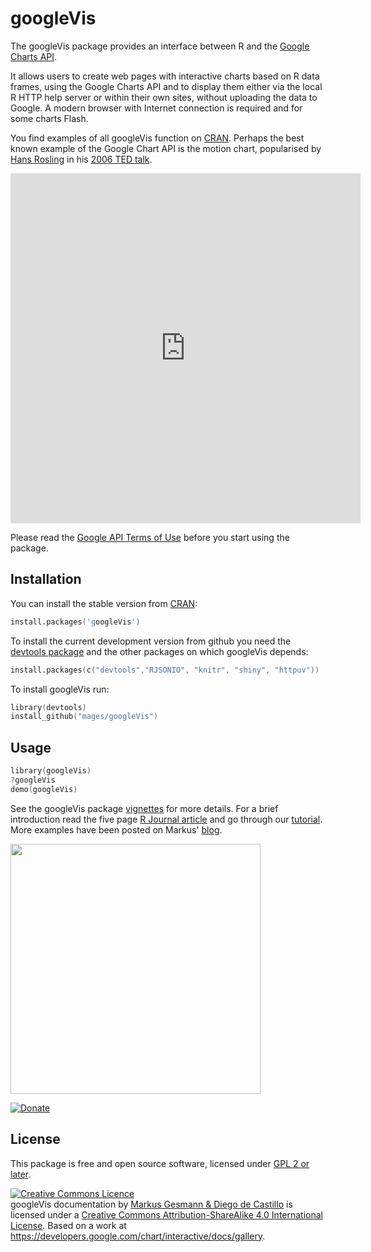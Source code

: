 # googleVis 

The googleVis package provides an interface between R and the [Google Charts API](https://developers.google.com/chart/interactive/docs/gallery). 

It allows users to create web pages with interactive charts based on R data frames, using the Google Charts API and to display them either via the local R HTTP help server or within their own
sites, without uploading the data to Google. A modern browser with Internet connection is required and for some charts Flash. 

You find examples of all googleVis function on [CRAN](http://cran.r-project.org/web/packages/googleVis/vignettes/googleVis_examples.html). Perhaps the best known example of the Google Chart API is the motion chart, popularised by [Hans Rosling](http://www.gapminder.org) in his [2006 TED talk](http://www.ted.com/talks/hans_rosling_shows_the_best_stats_you_ve_ever_seen). 

<iframe src="http://mages.github.io/googleVis/WorldBank.html" width=560 height=560 frameborder=0>Loading</iframe>

Please read the [Google API Terms of Use](https://developers.google.com/terms/) before you start using the package. 


## Installation

You can install the stable version from
[CRAN](http://cran.r-project.org/package=googleVis):

```s
install.packages('googleVis')
```

To install the current development version from github you need the [devtools package](http://cran.r-project.org/web/packages/devtools/index.html) and the other packages on which googleVis depends:

```s
install.packages(c("devtools","RJSONIO", "knitr", "shiny", "httpuv"))
```

To install googleVis run:
<!--
Fix my broken path to pdflatex on R
```s
Sys.setenv(PATH=paste(Sys.getenv("PATH"),"/usr/texbin",sep=":"))
```
-->
```s
library(devtools)
install_github("mages/googleVis")
```

## Usage

```s
library(googleVis)
?googleVis
demo(googleVis)
```

See the googleVis package [vignettes](http://cran.r-project.org/web/packages/googleVis/) for more details. For a brief introduction read the five page [R Journal article](http://google-motion-charts-with-r.googlecode.com/files/RJournal_2011-2_Gesmann%2Bde%7ECastillo.pdf) and go through our [tutorial](http://decastillo.github.io/googleVis_Tutorial). More examples have been posted on Markus' [blog](http://lamages.blogspot.co.uk/search/label/googleVis).

[<img src="https://raw.github.com/mages/googleVis/master/vignettes/figures/googleVisTutorial2013.png" width=400/>](http://decastillo.github.io/googleVis_Tutorial)

[![Donate](https://www.paypal.com/en_GB/i/btn/btn_donate_LG.gif)](https://www.paypal.com/cgi-bin/webscr?cmd=_donations&business=HHPMW8TXCCRSC&lc=GB&item_name=googleVis&currency_code=GBP&bn=PP%2dDonationsBF%3abtn_donate_SM%2egif%3aNonHosted)

## License

This package is free and open source software, licensed under [GPL 2 or later](http://opensource.org/licenses/gpl-license).

<a rel="license" href="http://creativecommons.org/licenses/by-sa/4.0/deed.en_GB"><img alt="Creative Commons Licence" style="border-width:0" src="http://i.creativecommons.org/l/by-sa/4.0/80x15.png" /></a><br /><span xmlns:dct="http://purl.org/dc/terms/" property="dct:title">googleVis documentation</span> by <a xmlns:cc="http://creativecommons.org/ns#" href="https://github.com/mages/googleVis" property="cc:attributionName" rel="cc:attributionURL">Markus Gesmann & Diego de Castillo</a> is licensed under a <a rel="license" href="http://creativecommons.org/licenses/by-sa/4.0/deed.en_GB">Creative Commons Attribution-ShareAlike 4.0 International License</a>. Based on a work at <a xmlns:dct="http://purl.org/dc/terms/" href="https://developers.google.com/chart/interactive/docs/gallery" rel="dct:source">https://developers.google.com/chart/interactive/docs/gallery</a>.